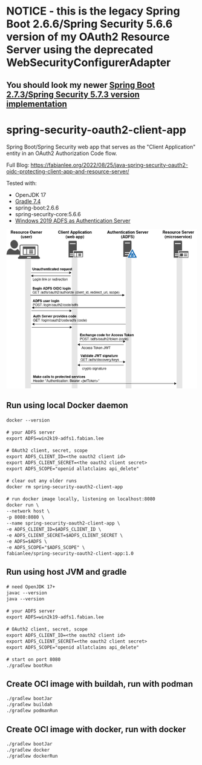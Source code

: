 # NOTICE - this is the legacy Spring Boot 2.6.6/Spring Security 5.6.6 version of my OAuth2 Resource Server using the deprecated WebSecurityConfigurerAdapter
## You should look my newer [Spring Boot 2.7.3/Spring Security 5.7.3 version implementation](https://github.com/fabianlee/spring-boot-security5-oauth2-oidc)

# spring-security-oauth2-client-app

Spring Boot/Spring Security web app that serves as the "Client Application" entity in an OAuth2 Authorization Code flow.

Full Blog: https://fabianlee.org/2022/08/25/java-spring-security-oauth2-oidc-protecting-client-app-and-resource-server/

Tested with:
* OpenJDK 17
* [Gradle 7.4](https://docs.gradle.org/current/userguide/compatibility.html)
* spring-boot:2.6.6
* spring-security-core:5.6.6
* [Windows 2019 ADFS as Authentication Server](https://fabianlee.org/2022/08/22/microsoft-configuring-an-application-group-for-oauth2-oidc-on-adfs-2019/)

![OAuth2 Entities](https://github.com/fabianlee/spring-boot-security5-oauth2-oidc/raw/main/diagrams/oauth2-entities.drawio.png)


## Run using local Docker daemon

```
docker --version

# your ADFS server
export ADFS=win2k19-adfs1.fabian.lee

# OAuth2 client, secret, scope
export ADFS_CLIENT_ID=<the oauth2 client id>
export ADFS_CLIENT_SECRET=<the oauth2 client secret>
export ADFS_SCOPE="openid allatclaims api_delete"

# clear out any older runs
docker rm spring-security-oauth2-client-app

# run docker image locally, listening on localhost:8080
docker run \
--network host \
-p 8080:8080 \
--name spring-security-oauth2-client-app \
-e ADFS_CLIENT_ID=$ADFS_CLIENT_ID \
-e ADFS_CLIENT_SECRET=$ADFS_CLIENT_SECRET \
-e ADFS=$ADFS \
-e ADFS_SCOPE="$ADFS_SCOPE" \
fabianlee/spring-security-oauth2-client-app:1.0
```

  

## Run using host JVM and gradle

```
# need OpenJDK 17+
javac --version
java --version

# your ADFS server
export ADFS=win2k19-adfs1.fabian.lee

# OAuth2 client, secret, scope
export ADFS_CLIENT_ID=<the oauth2 client id>
export ADFS_CLIENT_SECRET=<the oauth2 client secret>
export ADFS_SCOPE="openid allatclaims api_delete"

# start on port 8080
./gradlew bootRun

```

## Create OCI image with buildah, run with podman

```
./gradlew bootJar
./gradlew buildah
./gradlew podmanRun
```

## Create OCI image with docker, run with docker

```
./gradlew bootJar
./gradlew docker
./gradlew dockerRun

```


